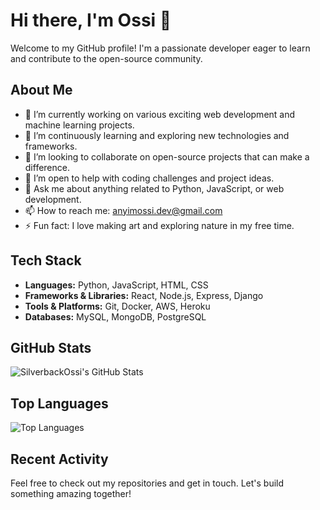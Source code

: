 # Hi there, I'm Ossi 👋

Welcome to my GitHub profile! I'm a passionate developer eager to learn and contribute to the open-source community.

## About Me

- 🔭 I’m currently working on various exciting web development and machine learning projects.
- 🌱 I’m continuously learning and exploring new technologies and frameworks.
- 👯 I’m looking to collaborate on open-source projects that can make a difference.
- 🤔 I’m open to help with coding challenges and project ideas.
- 💬 Ask me about anything related to Python, JavaScript, or web development.
- 📫 How to reach me: [anyimossi.dev@gmail.com](mailto:anyimossi.dev@gmail.com)
- ⚡ Fun fact: I love making art and exploring nature in my free time.

## Tech Stack

- **Languages:** Python, JavaScript, HTML, CSS
- **Frameworks & Libraries:** React, Node.js, Express, Django
- **Tools & Platforms:** Git, Docker, AWS, Heroku
- **Databases:** MySQL, MongoDB, PostgreSQL

## GitHub Stats

![SilverbackOssi's GitHub Stats](https://github-readme-stats.vercel.app/api?username=SilverbackOssi&show_icons=true&theme=radical)

## Top Languages

![Top Languages](https://github-readme-stats.vercel.app/api/top-langs/?username=SilverbackOssi&layout=compact&theme=radical)

## Recent Activity

<!--START_SECTION:activity-->
<!--END_SECTION:activity-->

Feel free to check out my repositories and get in touch. Let's build something amazing together!
